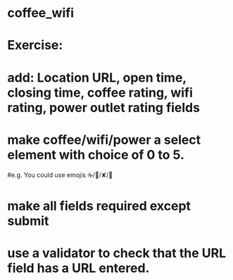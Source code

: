 # coffee_wifi

# Exercise:
# add: Location URL, open time, closing time, coffee rating, wifi rating, power outlet rating fields
# make coffee/wifi/power a select element with choice of 0 to 5.
#e.g. You could use emojis ☕️/💪/✘/🔌
# make all fields required except submit
# use a validator to check that the URL field has a URL entered.
